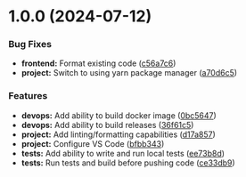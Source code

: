 # 1.0.0 (2024-07-12)


### Bug Fixes

* **frontend:** Format existing code ([c56a7c6](https://github.com/marksmall/next-14-starter-app/commit/c56a7c6465d10083f86b4ecb2844855a814fc96d))
* **project:** Switch to using yarn package manager ([a70d6c5](https://github.com/marksmall/next-14-starter-app/commit/a70d6c584bffa520358dd37109b11289d94d5a46))


### Features

* **devops:** Add ability to build docker image ([0bc5647](https://github.com/marksmall/next-14-starter-app/commit/0bc56473db562a55666f45dc880c1588cb9ef4cd))
* **devops:** Add ability to build releases ([36f61c5](https://github.com/marksmall/next-14-starter-app/commit/36f61c567f3fe8807f5152aa5cffc751f590a047))
* **project:** Add linting/formatting capabilities ([d17a857](https://github.com/marksmall/next-14-starter-app/commit/d17a8579cd41dbca09e7f727909643688d5e6f09))
* **project:** Configure VS Code ([bfbb343](https://github.com/marksmall/next-14-starter-app/commit/bfbb343cf6430543b63cf33b32ca31fd3ff01028))
* **tests:** Add ability to write and run local tests ([ee73b8d](https://github.com/marksmall/next-14-starter-app/commit/ee73b8dd66f363bb030b1b7b3d990f2ccc8ed4d5))
* **tests:** Run tests and build before pushing code ([ce33db9](https://github.com/marksmall/next-14-starter-app/commit/ce33db98fb597a3b2efb8dd31b4870ee555cc388))
